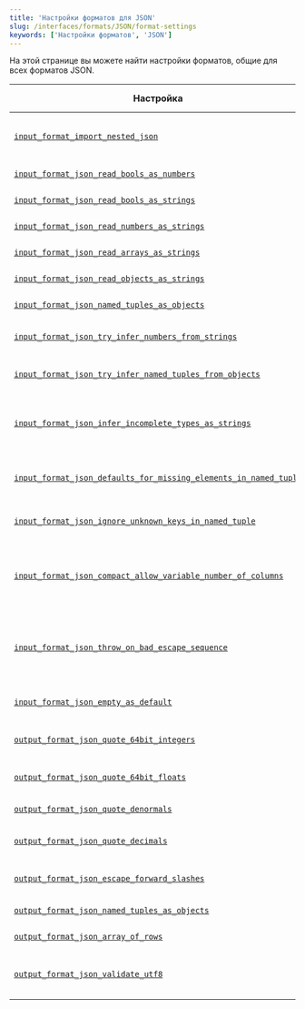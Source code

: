 ```yaml
---
title: 'Настройки форматов для JSON'
slug: /interfaces/formats/JSON/format-settings
keywords: ['Настройки форматов', 'JSON']
---
```


На этой странице вы можете найти настройки форматов, общие для всех форматов JSON.

<!-- TO DO - AUTOGENERATE THE TABLE BELOW -->

| Настройка                                                                                                                                                                          | Описание                                                                                                                                        | По умолчанию | Примечание                                                                                                                                                                                  |
|------------------------------------------------------------------------------------------------------------------------------------------------------------------------------------|------------------------------------------------------------------------------------------------------------------------------------------------|--------------|-------------------------------------------------------------------------------------------------------------------------------------------------------------------------------------------|
| [`input_format_import_nested_json`](/operations/settings/settings-formats.md/#input_format_import_nested_json)                                                                 | Отображение вложенных данных JSON на вложенные таблицы (это работает для формата JSONEachRow).                                                 | `false`      |                                                                                                                                                                                           |
| [`input_format_json_read_bools_as_numbers`](/operations/settings/settings-formats.md/#input_format_json_read_bools_as_numbers)                                                 | Разрешить парсить булевые значения как числа в форматах ввода JSON.                                                                             | `true`       |                                                                                                                                                                                           |
| [`input_format_json_read_bools_as_strings`](/operations/settings/settings-formats.md/#input_format_json_read_bools_as_strings)                                                 | Разрешить парсить булевые значения как строки в форматах ввода JSON.                                                                             | `true`       |                                                                                                                                                                                           |
| [`input_format_json_read_numbers_as_strings`](/operations/settings/settings-formats.md/#input_format_json_read_numbers_as_strings)                                             | Разрешить парсить числа как строки в форматах ввода JSON.                                                                                     | `true`       |                                                                                                                                                                                           |
| [`input_format_json_read_arrays_as_strings`](/operations/settings/settings-formats.md/#input_format_json_read_arrays_as_strings)                                                 | Разрешить парсить массивы JSON как строки в форматах ввода JSON.                                                                               | `true`       |                                                                                                                                                                                           |
| [`input_format_json_read_objects_as_strings`](/operations/settings/settings-formats.md/#input_format_json_read_objects_as_strings)                                               | Разрешить парсить объекты JSON как строки в форматах ввода JSON.                                                                              | `true`       |                                                                                                                                                                                           |
| [`input_format_json_named_tuples_as_objects`](/operations/settings/settings-formats.md/#input_format_json_named_tuples_as_objects)                                               | Парсить колонки именованных кортежей как объекты JSON.                                                                                        | `true`       |                                                                                                                                                                                           |
| [`input_format_json_try_infer_numbers_from_strings`](/operations/settings/settings-formats.md/#input_format_json_try_infer_numbers_from_strings)                                 | Пытаться вывести числа из строковых полей во время вывода схемы.                                                                              | `false`      |                                                                                                                                                                                           |
| [`input_format_json_try_infer_named_tuples_from_objects`](/operations/settings/settings-formats.md/#input_format_json_try_infer_named_tuples_from_objects)                       | Пытаться вывести именованные кортежи из объектов JSON во время вывода схемы.                                                                    | `true`       |                                                                                                                                                                                           |
| [`input_format_json_infer_incomplete_types_as_strings`](/operations/settings/settings-formats.md/#input_format_json_infer_incomplete_types_as_strings)                         | Использовать тип String для ключей, которые содержат только Null или пустые объекты/массивы во время вывода схемы в форматах ввода JSON.    | `true`       |                                                                                                                                                                                           |
| [`input_format_json_defaults_for_missing_elements_in_named_tuple`](/operations/settings/settings-formats.md/#input_format_json_defaults_for_missing_elements_in_named_tuple)   | Вставлять значения по умолчанию для отсутствующих элементов в объекте JSON во время парсинга именованных кортежей.                           | `true`       |                                                                                                                                                                                           |
| [`input_format_json_ignore_unknown_keys_in_named_tuple`](/operations/settings/settings-formats.md/#input_format_json_ignore_unknown_keys_in_named_tuple)                        | Игнорировать неизвестные ключи в объекте JSON для именованных кортежей.                                                                       | `false`      |                                                                                                                                                                                           |
| [`input_format_json_compact_allow_variable_number_of_columns`](/operations/settings/settings-formats.md/#input_format_json_compact_allow_variable_number_of_columns)           | Разрешить переменное количество колонок в формате JSONCompact/JSONCompactEachRow, игнорировать лишние колонки и использовать значения по умолчанию для отсутствующих колонок. | `false`      |                                                                                                                                                                                           |
| [`input_format_json_throw_on_bad_escape_sequence`](/operations/settings/settings-formats.md/#input_format_json_throw_on_bad_escape_sequence)                                     | Выбрасывать исключение, если строка JSON содержит некорректную escape-последовательность. Если отключить, некорректные escape-последовательности останутся в данных. | `true`       |                                                                                                                                                                                           |
| [`input_format_json_empty_as_default`](/operations/settings/settings-formats.md/#input_format_json_empty_as_default)                                                             | Рассматривать пустые поля в JSON-вводе как значения по умолчанию.                                                                              | `false`      | Для сложных выражений по умолчанию [input_format_defaults_for_omitted_fields](/operations/settings/settings-formats.md/#input_format_defaults_for_omitted_fields) также должны быть включены. |
| [`output_format_json_quote_64bit_integers`](/operations/settings/settings-formats.md/#output_format_json_quote_64bit_integers)                                                 | Управляет экранированием 64-битных целых чисел в формате вывода JSON.                                                                         | `true`       |                                                                                                                                                                                           |
| [`output_format_json_quote_64bit_floats`](/operations/settings/settings-formats.md/#output_format_json_quote_64bit_floats)                                                     | Управляет экранированием 64-битных чисел с плавающей запятой в формате вывода JSON.                                                          | `false`      |                                                                                                                                                                                           |
| [`output_format_json_quote_denormals`](/operations/settings/settings-formats.md/#output_format_json_quote_denormals)                                                           | Включает вывод '+nan', '-nan', '+inf', '-inf' в формате вывода JSON.                                                                         | `false`      |                                                                                                                                                                                           |
| [`output_format_json_quote_decimals`](/operations/settings/settings-formats.md/#output_format_json_quote_decimals)                                                               | Управляет экранированием десятичных значений в формате вывода JSON.                                                                           | `false`      |                                                                                                                                                                                           |
| [`output_format_json_escape_forward_slashes`](/operations/settings/settings-formats.md/#output_format_json_escape_forward_slashes)                                               | Управляет экранированием прямых слешей для строковых выводов в формате вывода JSON.                                                           | `true`       |                                                                                                                                                                                           |
| [`output_format_json_named_tuples_as_objects`](/operations/settings/settings-formats.md/#output_format_json_named_tuples_as_objects)                                             | Сериализует колонки именованных кортежей как объекты JSON.                                                                                   | `true`       |                                                                                                                                                                                           |
| [`output_format_json_array_of_rows`](/operations/settings/settings-formats.md/#output_format_json_array_of_rows)                                                                | Выводит JSON-массив всех строк в формате JSONEachRow(Compact).                                                                                | `false`      |                                                                                                                                                                                           |
| [`output_format_json_validate_utf8`](/operations/settings/settings-formats.md/#output_format_json_validate_utf8)                                                                | Включает проверку последовательностей UTF-8 в форматах вывода JSON                                                                             | `false`      | Обратите внимание, что это не влияет на форматы JSON/JSONCompact/JSONColumnsWithMetadata, они всегда проверяют utf8.                                                                       |
